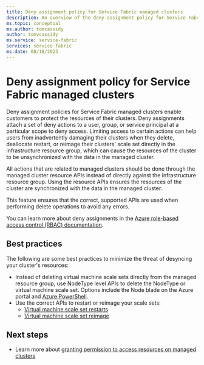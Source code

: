 ```yaml
---
title: Deny assignment policy for Service Fabric managed clusters
description: An overview of the deny assignment policy for Service Fabric managed clusters.
ms.topic: conceptual
ms.author: tomcassidy
author: tomvcassidy
ms.service: service-fabric
services: service-fabric
ms.date: 08/18/2023
---
```


# Deny assignment policy for Service Fabric managed clusters

Deny assignment policies for Service Fabric managed clusters enable customers to protect the resources of their clusters. Deny assignments attach a set of deny actions to a user, group, or service principal at a particular scope to deny access. Limiting access to certain actions can help users from inadvertently damaging their clusters when they delete, deallocate restart, or reimage their clusters' scale set directly in the infrastructure resource group, which can cause the resources of the cluster to be unsynchronized with the data in the managed cluster.

All actions that are related to managed clusters should be done through the managed cluster resource APIs instead of directly against the infrastructure resource group. Using the resource APIs ensures the resources of the cluster are synchronized with the data in the managed cluster.

This feature ensures that the correct, supported APIs are used when performing delete operations to avoid any errors.

You can learn more about deny assignments in the [Azure role-based access control (RBAC) documentation](..role-based-access-control/deny-assignments).

## Best practices

The following are some best practices to minimize the threat of desyncing your cluster's resources:
* Instead of deleting virtual machine scale sets directly from the managed resource group, use NodeType level APIs to delete the NodeType or virtual machine scale set. Options include the Node blade on the Azure portal and [Azure PowerShell](https://learn.microsoft.com/powershell/module/az.servicefabric/remove-azservicefabricmanagednodetype?view=azps-10.2.0&viewFallbackFrom=azps-9.7.0).
* Use the correct APIs to restart or reimage your scale sets:
  * [Virtual machine scale set restarts](https://learn.microsoft.com/powershell/module/az.servicefabric/restart-azservicefabricmanagednodetype?view=azps-10.1.0)
  * [Virtual machine scale set reimage](https://learn.microsoft.com/powershell/module/az.servicefabric/set-azservicefabricmanagednodetype?view=azps-10.1.0)

## Next steps

* Learn more about [granting permission to access resources on managed clusters](how-to-managed-cluster-grant-access-other-resources.md)
